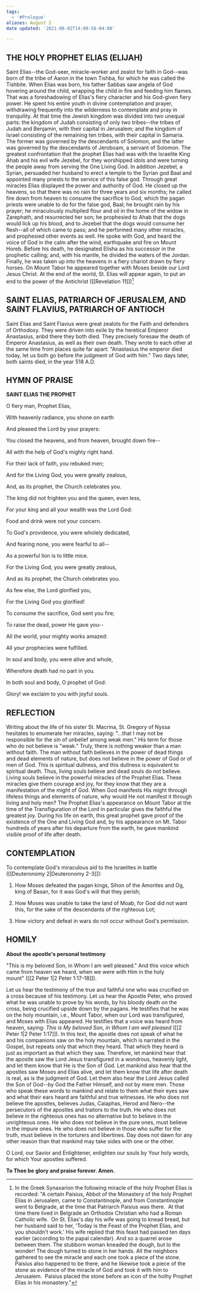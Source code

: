 ```yaml
---
tags:
  - '#Prologue'
aliases: August 2
date updated: '2021-08-02T14:09:56-04:00'

---
```


## THE HOLY PROPHET ELIAS (ELIJAH)

Saint Elias--the God-seer, miracle-worker and zealot for faith in God--was born of the tribe of Aaron in the town Tishba, for which he was called the Tishbite. When Elias was born, his father Sabbas saw angela of God hovering around the child, wrapping the child in fire and feeding him flames. That was a foreshadowing of Elias's fiery character and his God-given fiery power. He spent his entire youth in divine contemplation and prayer, withdrawing frequently into the wilderness to contemplate and pray in tranquility. At that time the Jewish kingdom was divided into two unequal parts: the kingdom of Judah consisting of only two tribes--the tribes of Judah and Benjamin, with their capital in Jerusalem; and the kingdom of Israel consisting of the remaining ten tribes, with their capital in Samaria. The former was governed by the descendants of Solomon, and the latter was governed by the descendants of Jeroboam, a servant of Solomon. The greatest confrontation that the prophet Elias had was with the Israelite King Ahab and his evil wife Jezebel, for they worshipped idols and were turning the people away from serving the One Living God. In addition Jezebel, a Syrian, persuaded her husband to erect a temple to the Syrian god Baal and appointed many priests to the service of this false god. Through great miracles Elias displayed the power and authority of God. He closed up the heavens, so that there was no rain for three years and six months; he called fire down from heaven to consume the sacrifice to God, which the pagan priests were unable to do for the false god, Baal; he brought rain by his prayer; he miraculously multiplied flour and oil in the home of the widow in Zarephath, and resurrected her son; he prophesied to Ahab that the dogs would lick up his blood, and to Jezebel that the dogs would consume her flesh--all of which came to pass; and he performed many other miracles, and prophesied other events as well. He spoke with God, and heard the voice of God in the calm after the wind, earthquake and fire on Mount Horeb. Before his death, he designated Elisha as his successor in the prophetic calling; and, with his mantle, he divided the waters of the Jordan. Finally, he was taken up into the heavens in a fiery chariot drawn by fiery horses. On Mount Tabor he appeared together with Moses beside our Lord Jesus Christ. At the end of the world, St. Elias will appear again, to put an end to the power of the Antichrist ([[Revelation 11]])[^a]

[^a]: In the Greek Synaxarion the following miracle of the holy Prophet Elias is recorded: "A certain Paisius, Abbot of the Monastery of the holy Prophet Elias in Jerusalem, came to Constantinople, and from Constantinople went to Belgrade, at the time that Patriarch Paisius was there.  At that time there lived in Belgrade an Orthodox Christian who had a Roman Catholic wife.  On St. Elias's day his wife was going to knead bread, but her husband said to her, 'Today is the Feast of the Prophet Elias, and you shouldn't work.' His wife replied that this feast had passed ten days earlier (according to the papal calendar). And so a quarrel arose between them. The stubborn woman kneaded the dough, but lo the wonder! The dough turned to stone in her hands. All the neighbors gathered to see the miracle and each one took a piece of the stone. Paisius also happened to be there, and he likewise took a piece of the stone as evidence of the miracle of God and took it with him to Jerusalem.  Paisius placed the stone before an icon of the holhy Prophet Elias in his monastery."

## SAINT ELIAS, PATRIARCH OF JERUSALEM, AND SAINT FLAVIUS, PATRIARCH OF ANTIOCH

Saint Elias and Saint Flavius were great zealots for the Faith and defenders of Orthodoxy. They were driven into exile by the heretical Emperor Anastasius, anbd there they both died. They precisely foresaw the death of Emperor Anastasius, as well as their own death. They wrote to each other at the same time from places quite far apart: "Anastasius the emperor died today, let us both go before the judgment of God with him." Two days later, both saints died, in the year 518 A.D.

## HYMN OF PRAISE

**SAINT ELIAS THE PROPHET**

O fiery man, Prophet Elias,

With heavenly radiance, you shone on earth

And pleased the Lord by your prayers:

You closed the heavens, and from heaven, brought down fire--

All with the help of God's mighty right hand.

For their lack of faith, you rebuked men;

And for the Living God, you were greatly zealous,

And, as its prophet, the Church celebrates you.

The king did not frighten you and the queen, even less,

For your king and all your wealth was the Lord God:

Food and drink were not your concern.

To God's providence, you were wholely dedicated,

And fearing none, you were fearful to all--

As a powerful lion is to little mice.

For the Living God, you were greatly zealous,

And as its prophet, the Church celebrates you.

As few else, the Lord glorified you,

For the Living God you glorified!

To consume the sacrifice, God sent you fire;

To raise the dead, power He gave you--

All the world, your mighty works amazed:

All your prophecies were fulfilled.

In soul and body, you were alive and whole,

Wherefore death had no part in you.

In both soul and body, O prophet of God:

Glory! we exclaim to you with joyful souls.

## REFLECTION

Writing about the life of his sister St. Macrina, St. Gregory of Nyssa hesitates to enumerate her miracles, saying: "...that I may not be responsible for the sin of unbelief among weak men." His term for those who do not believe is "weak." Truly, there is nothing weaker than a man without faith. The man without faith believes in the power of dead things and dead elements of nature, but does not believe in the power of God or of men of God. This is spiritual dullness, and this dullness is equivalent to spiritual death. Thus, living souls believe and dead souls do not believe. Living souls believe in the powerful miracles of the Prophet Elias. These miracles give them courage and joy, for they know that they are a manifestation of the might of God. When God manifests His might through lifeless things and elements of nature, why would He not manifest it through living and holy men? The Prophet Elias's appearance on Mount Tabor at the time of the Transfiguration of the Lord in particular gives the faithful the greatest joy. During his life on earth, this great prophet gave proof of the existence of the One and Living God and, by his appearance on Mt. Tabor hundreds of years after his departure from the earth, he gave mankind visible proof of life after death.

## CONTEMPLATION

To contemplate God's miraculous aid to the Israelites in battle ([[Deuteronomy 2|Deuteronomy 2-3]]):

1. How Moses defeated the pagan kings, Sihon of the Amorites and Og, king of Basan, for it was God's will that they perish;

2. How Moses was unable to take the land of Moab, for God did not want this, for the sake of the descendants of the righteous Lot;

3. How victory and defeat in wars do not occur without God's permission.

## HOMILY

**About the apostle's personal testimony**

"This is my beloved Son, in Whom I am well pleased." And this voice which came from heaven we heard, when we were with Him in the holy mount" ([[2 Peter 1|2 Peter 1:17-18]]).

Let us hear the testimony of the true and faithful one who was crucified on a cross because of his testimony. Let us hear the Apostle Peter, who proved what he was unable to prove by his words, by his bloody death on the cross, being crucified upside down by the pagans. He testifies that he was on the holy mountain, i.e., Mount Tabor, when our Lord was transfigured, and Moses with Elias appeared. He testifies that a voice was heard from heaven, saying: _This is My beloved Son, in Whom I am well pleased_ ([[2 Peter 1|2 Peter 1:17]]). In this text, the apostle does not speak of what he and his companions saw on the holy mountain, which is narrated in the Gospel, but repeats only that which they heard. That which they heard is just as important as that which they saw. Therefore, let mankind hear that the apostle saw the Lord Jesus transfigured in a wondrous, heavenly light, and let them know that He is the Son of God. Let mankind also hear that the apostles saw Moses and Elias alive, and let them know that life after death is real, as is the judgment of God. Let them also hear the Lord Jesus called the Son of God--by God the Father Himself, and not by mere men. Those who speak these words to mankind and relate to them what their eyes saw and what their ears heard are faithful and true witnesses. He who does not believe the apostles, believes Judas, Caiaphas, Herod and Nero--the persecutors of the apostles and traitors to the truth. He who does not believe in the righteous ones has no alternative but to believe in the unrighteous ones. He who does not believe in the pure ones, must believe in the impure ones. He who does not believe in those who suffer for the truth, must believe in the torturers and libertines. Day does not dawn for any other reason than that mankind may take sides with one or the other.

O Lord, our Savior and Enlightener, enlighten our souls by Your holy words, for which Your apostles suffered.

**To Thee be glory and praise forever. Amen.**
